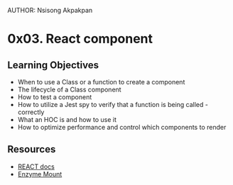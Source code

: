 AUTHOR: Nsisong Akpakpan
# 0x03. React component

## Learning Objectives
- When to use a Class or a function to create a component
- The lifecycle of a Class component
- How to test a component
- How to utilize a Jest spy to verify that a function is being called - correctly
- What an HOC is and how to use it
- How to optimize performance and control which components to render

## Resources
- [REACT docs](https://reactjs.org/docs/react-component.html)
- [Enzyme Mount](https://enzymejs.github.io/enzyme/docs/api/ReactWrapper/mount.html)


